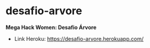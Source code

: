 # desafio-arvore
**Mega Hack Women: Desafio Árvore**

* Link Heroku:
https://desafio-arvore.herokuapp.com/
